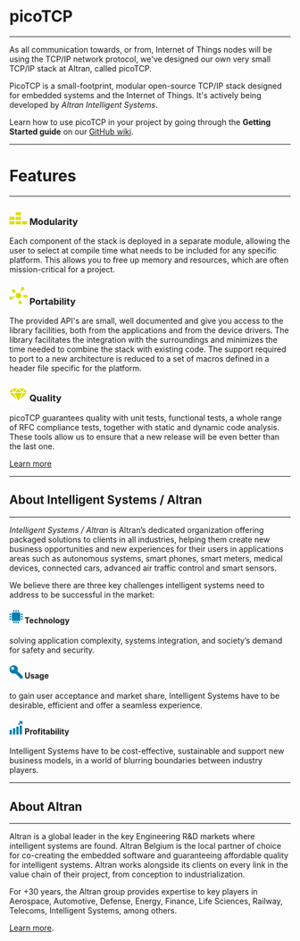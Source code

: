 # **picoTCP**

---------------
As all communication towards, or from, Internet of Things nodes will be using the TCP/IP network protocol, we've designed our own very small TCP/IP stack at Altran, called picoTCP.

PicoTCP is a small-footprint, modular open-source TCP/IP stack designed for embedded systems and the Internet of Things. It's actively being developed by _Altran Intelligent Systems_.

Learn how to use picoTCP in your project by going through the **Getting Started guide** on our [GitHub wiki](https://github.com/tass-belgium/picotcp/wiki).

---------------

# **Features**
---------------

### ![](assets/images/modularity.png)  [](#header-3)**Modularity**
Each component of the stack is deployed in a separate module, allowing the user to select at compile time what needs to be included for any specific platform. This allows you to free up memory and resources, which are often mission-critical for a project.

###  ![](assets/images/portability.png)  [](#header-3)**Portability**
The provided API's are small, well documented and give you access to the library facilities, both from the applications and from the device drivers. The library facilitates the integration with the surroundings and minimizes the time needed to combine the stack with existing code. The support required to port to a new architecture is reduced to a set of macros defined in a header file specific for the platform.
### ![](assets/images/quality.png)  [](#header-3)**Quality**
picoTCP guarantees quality with unit tests, functional tests, a whole range of RFC compliance tests, together with static and dynamic code analysis. These tools allow us to ensure that a new release will be even better than the last one.

[Learn more](mailto:picotcp.belgium@altran.com)


---------------

## **About Intelligent Systems / Altran**

---------------
_Intelligent Systems / Altran_ is Altran’s dedicated organization offering packaged solutions to clients in all industries, helping them create new business opportunities and new experiences for their users in applications areas such as autonomous systems, smart phones, smart meters, medical devices, connected cars, advanced air traffic control and smart sensors.

We believe there are three key challenges intelligent systems need to address to be successful in the market:

#### ![](assets/images/computer-cpu.png) **Technology**
solving application complexity, systems integration, and society’s demand for safety and security.

#### ![](assets/images/key.png) **Usage**
to gain user acceptance and market share, Intelligent Systems have to be desirable, efficient and offer a seamless experience.


#### ![](assets/images/profits.png) **Profitability**
 Intelligent Systems have to be cost-effective, sustainable and support new business models, in a world of blurring boundaries between industry players.


---------------


## **About Altran**

---------------



Altran is a global leader in the key Engineering R&D markets where intelligent systems are found. Altran Belgium is the local partner of choice for co-creating the embedded software and guaranteeing affordable quality for intelligent systems. Altran works alongside its clients on every link in the value chain of their project, from conception to industrialization.

For +30 years, the Altran group provides expertise to key players in Aerospace, Automotive, Defense, Energy, Finance, Life Sciences, Railway, Telecoms, Intelligent Systems, among others.

[Learn more](http://altran.com).
